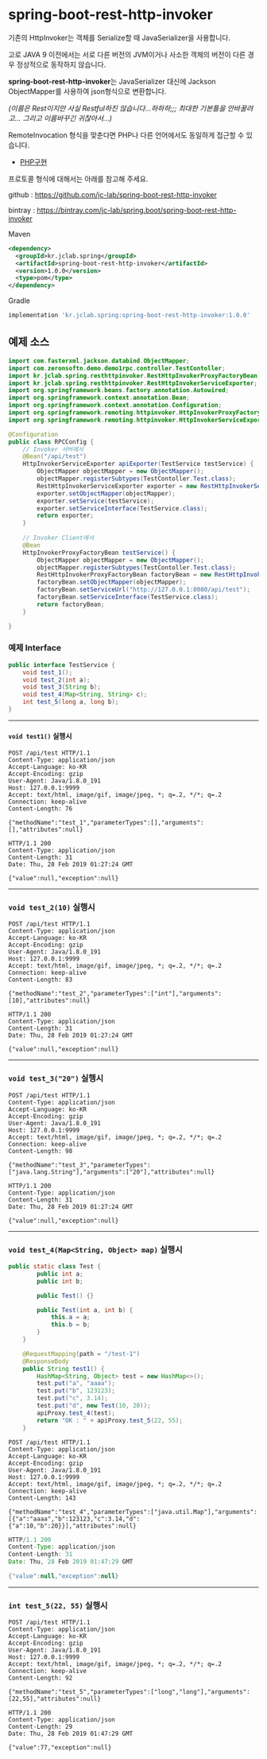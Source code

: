 # spring-boot-rest-http-invoker



기존의 HttpInvoker는 객체를 Serialize할 때 JavaSerializer을 사용합니다.

고로 JAVA 9 이전에서는 서로 다른 버전의 JVM이거나 사소한 객체의 버전이 다른 경우 정상적으로 동작하지 않습니다.

**spring-boot-rest-http-invoker**는 JavaSerializer 대신에 Jackson ObjectMapper를 사용하여 json형식으로 변환합니다.

*(이름은 Rest이지만 사실 Restful하진 않습니다...하하하;;; 최대한 기본틀을 안바꿀려고... 그리고 이름바꾸긴 귀찮아서...)*

RemoteInvocation 형식을 맞춘다면 PHP나 다른 언어에서도 동일하게 접근할 수 있습니다.

* [PHP구현](https://github.com/jc-lab/php-rest-http-invoker)



프로토콜 형식에 대해서는 아래를 참고해 주세요.



github : https://github.com/jc-lab/spring-boot-rest-http-invoker

bintray : https://bintray.com/jc-lab/spring.boot/spring-boot-rest-http-invoker



Maven

```xml
<dependency>
  <groupId>kr.jclab.spring</groupId>
  <artifactId>spring-boot-rest-http-invoker</artifactId>
  <version>1.0.0</version>
  <type>pom</type>
</dependency>
```

Gradle

```groovy
implementation 'kr.jclab.spring:spring-boot-rest-http-invoker:1.0.0'
```





## 예제 소스

```java
import com.fasterxml.jackson.databind.ObjectMapper;
import com.zeronsoftn.demo.demo1rpc.controller.TestContoller;
import kr.jclab.spring.resthttpinvoker.RestHttpInvokerProxyFactoryBean;
import kr.jclab.spring.resthttpinvoker.RestHttpInvokerServiceExporter;
import org.springframework.beans.factory.annotation.Autowired;
import org.springframework.context.annotation.Bean;
import org.springframework.context.annotation.Configuration;
import org.springframework.remoting.httpinvoker.HttpInvokerProxyFactoryBean;
import org.springframework.remoting.httpinvoker.HttpInvokerServiceExporter;

@Configuration
public class RPCConfig {
    // Invoker 서버에서
    @Bean("/api/test")
    HttpInvokerServiceExporter apiExporter(TestService testService) {
        ObjectMapper objectMapper = new ObjectMapper();
        objectMapper.registerSubtypes(TestContoller.Test.class);
        RestHttpInvokerServiceExporter exporter = new RestHttpInvokerServiceExporter();
        exporter.setObjectMapper(objectMapper);
        exporter.setService(testService);
        exporter.setServiceInterface(TestService.class);
        return exporter;
    }
	
    // Invoker Client에서
    @Bean
    HttpInvokerProxyFactoryBean testService() {
        ObjectMapper objectMapper = new ObjectMapper();
        objectMapper.registerSubtypes(TestContoller.Test.class);
        RestHttpInvokerProxyFactoryBean factoryBean = new RestHttpInvokerProxyFactoryBean();
        factoryBean.setObjectMapper(objectMapper);
        factoryBean.setServiceUrl("http://127.0.0.1:8080/api/test");
        factoryBean.setServiceInterface(TestService.class);
        return factoryBean;
    }

}

```





### 예제 Interface

```java
public interface TestService {
    void test_1();
    void test_2(int a);
    void test_3(String b);
    void test_4(Map<String, String> c);
    int test_5(long a, long b);
}
```

---

#### `void test1()` 실행시

```http
POST /api/test HTTP/1.1
Content-Type: application/json
Accept-Language: ko-KR
Accept-Encoding: gzip
User-Agent: Java/1.8.0_191
Host: 127.0.0.1:9999
Accept: text/html, image/gif, image/jpeg, *; q=.2, */*; q=.2
Connection: keep-alive
Content-Length: 76

{"methodName":"test_1","parameterTypes":[],"arguments":[],"attributes":null}
```

```http
HTTP/1.1 200 
Content-Type: application/json
Content-Length: 31
Date: Thu, 28 Feb 2019 01:27:24 GMT

{"value":null,"exception":null}
```

---

### `void test_2(10)` 실행시

```http
POST /api/test HTTP/1.1
Content-Type: application/json
Accept-Language: ko-KR
Accept-Encoding: gzip
User-Agent: Java/1.8.0_191
Host: 127.0.0.1:9999
Accept: text/html, image/gif, image/jpeg, *; q=.2, */*; q=.2
Connection: keep-alive
Content-Length: 83

{"methodName":"test_2","parameterTypes":["int"],"arguments":[10],"attributes":null}
```

```http
HTTP/1.1 200 
Content-Type: application/json
Content-Length: 31
Date: Thu, 28 Feb 2019 01:27:24 GMT

{"value":null,"exception":null}
```

---

### `void test_3("20")` 실행시

```http
POST /api/test HTTP/1.1
Content-Type: application/json
Accept-Language: ko-KR
Accept-Encoding: gzip
User-Agent: Java/1.8.0_191
Host: 127.0.0.1:9999
Accept: text/html, image/gif, image/jpeg, *; q=.2, */*; q=.2
Connection: keep-alive
Content-Length: 98

{"methodName":"test_3","parameterTypes":["java.lang.String"],"arguments":["20"],"attributes":null}
```

```http
HTTP/1.1 200 
Content-Type: application/json
Content-Length: 31
Date: Thu, 28 Feb 2019 01:27:24 GMT

{"value":null,"exception":null}
```

---

### `void test_4(Map<String, Object> map)` 실행시

```java
public static class Test {
        public int a;
        public int b;

        public Test() {}

        public Test(int a, int b) {
            this.a = a;
            this.b = b;
        }
    }

    @RequestMapping(path = "/test-1")
    @ResponseBody
    public String test1() {
        HashMap<String, Object> test = new HashMap<>();
        test.put("a", "aaaa");
        test.put("b", 123123);
        test.put("c", 3.14);
        test.put("d", new Test(10, 20));
        apiProxy.test_4(test);
        return "OK : " + apiProxy.test_5(22, 55);
    }
```

```http
POST /api/test HTTP/1.1
Content-Type: application/json
Accept-Language: ko-KR
Accept-Encoding: gzip
User-Agent: Java/1.8.0_191
Host: 127.0.0.1:9999
Accept: text/html, image/gif, image/jpeg, *; q=.2, */*; q=.2
Connection: keep-alive
Content-Length: 143

{"methodName":"test_4","parameterTypes":["java.util.Map"],"arguments":[{"a":"aaaa","b":123123,"c":3.14,"d":{"a":10,"b":20}}],"attributes":null}
```

```java
HTTP/1.1 200 
Content-Type: application/json
Content-Length: 31
Date: Thu, 28 Feb 2019 01:47:29 GMT

{"value":null,"exception":null}
```

---

### `int test_5(22, 55)` 실행시

```http
POST /api/test HTTP/1.1
Content-Type: application/json
Accept-Language: ko-KR
Accept-Encoding: gzip
User-Agent: Java/1.8.0_191
Host: 127.0.0.1:9999
Accept: text/html, image/gif, image/jpeg, *; q=.2, */*; q=.2
Connection: keep-alive
Content-Length: 92

{"methodName":"test_5","parameterTypes":["long","long"],"arguments":[22,55],"attributes":null}
```

```http
HTTP/1.1 200 
Content-Type: application/json
Content-Length: 29
Date: Thu, 28 Feb 2019 01:47:29 GMT

{"value":77,"exception":null}
```

